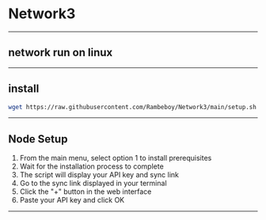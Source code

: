 # Network3

---


## network run on linux

---

## install 


```bash
wget https://raw.githubusercontent.com/Rambeboy/Network3/main/setup.sh && chmod +x setup.sh && sudo ./setup.sh
```

---

## Node Setup

1. From the main menu, select option 1 to install prerequisites
2. Wait for the installation process to complete
3. The script will display your API key and sync link
4. Go to the sync link displayed in your terminal
5. Click the "+" button in the web interface
6. Paste your API key and click OK

---
